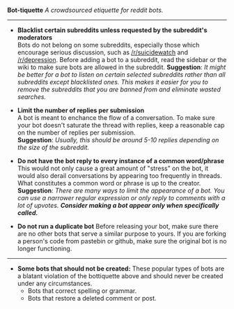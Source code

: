 **Bot-tiquette**
*A crowdsourced etiquette for reddit bots.*  

---

- **Blacklist certain subreddits unless requested by the subreddit's moderators**  
  Bots do not belong on some subreddits, especially those which encourage serious
  discussion, such as
    [/r/suicidewatch](http://reddit.com/r/suicidewatch) and
    [/r/depression](http://reddit.com/r/depression).
  Before adding a bot to a subreddit, read the sidebar or the wiki to make sure
  bots are allowed in the subreddit.
  **Suggestion**: *It might be better for a bot to listen on certain selected
  subreddits rather than all subreddits except blacklisted ones. This makes it
  easier for you to remove the subreddits that you are banned from and eliminate
  wasted searches.*

- **Limit the number of replies per submission**  
  A bot is meant to enchance the flow of a conversation. To make sure your bot
  doesn't saturate the thread with replies, keep a reasonable cap on the number
  of replies per submission.  
  **Suggestion**: *Usually, this should be around 5-10 replies depending on the
  size of the subreddit.*

- **Do not have the bot reply to every instance of a common word/phrase**  
  This would not only cause a great amount of "stress" on the bot, it would also
  derail conversations by appearing too frequently in threads. What constitutes
  a common word or phrase is up to the creator.  
  **Suggestion**: *There are many ways to limit the appearance of a bot. You can 
  use a narrower regular expression or only reply to comments with a lot of
  upvotes. __Consider making a bot appear only when specifically called.__*

- **Do not run a duplicate bot**
  Before releasing your bot, make sure there are no other bots that serve a
  similar purpose to yours. If you are forking a person's code from pastebin or
  github, make sure the original bot is no longer functioning.

---
- **Some bots that should not be created:**
  These popular types of bots are a blatant violation of the bottiquette above and
  should never be created under any circumstances.
  - Bots that correct spelling or grammar.
  - Bots that restore a deleted comment or post.
